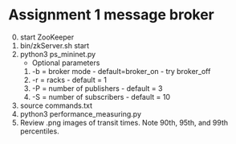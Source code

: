 # Assignment 1 message broker
 0. start ZooKeeper
   1. bin/zkServer.sh start
 1. python3 ps_mininet.py
    - Optional parameters
    1. -b  = broker mode - default=broker_on - try broker_off
    3. -r  = racks  - default = 1
    4. -P  = number of publishers - default = 3
    5. -S  = number of subscribers - default = 10
 2. source commands.txt 
 3. python3 performance_measuring.py 
 4. Review .png images of transit times. Note 90th, 95th, and 99th percentiles. 

